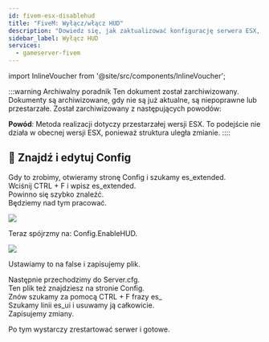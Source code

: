 ```yaml
---
id: fivem-esx-disablehud
title: "FiveM: Wyłącz/włącz HUD"
description: "Dowiedz się, jak zaktualizować konfigurację serwera ESX, aby lepiej zarządzać HUD i poprawić wydajność serwera → Sprawdź teraz"
sidebar_label: Wyłącz HUD
services:
  - gameserver-fivem
---
```


import InlineVoucher from '@site/src/components/InlineVoucher';



:::warning Archiwalny poradnik
Ten dokument został zarchiwizowany. Dokumenty są archiwizowane, gdy nie są już aktualne, są niepoprawne lub przestarzałe. Został zarchiwizowany z następujących powodów:

**Powód**: Metoda realizacji dotyczy przestarzałej wersji ESX. To podejście nie działa w obecnej wersji ESX, ponieważ struktura uległa zmianie. 
::::



<InlineVoucher />

## 📑 Znajdź i edytuj Config

Gdy to zrobimy, otwieramy stronę Config i szukamy es_extended.  
Wciśnij CTRL + F i wpisz es_extended.  
Powinno się szybko znaleźć.  
Będziemy nad tym pracować.

![](https://screensaver01.zap-hosting.com/index.php/s/FfjdwPMGYgz2k3k/preview)

Teraz spójrzmy na: Config.EnableHUD.

![](https://screensaver01.zap-hosting.com/index.php/s/F6w582EoXgbPjeC/preview)

Ustawiamy to na false i zapisujemy plik.

Następnie przechodzimy do Server.cfg.  
Ten plik też znajdziesz na stronie Config.  
Znów szukamy za pomocą CTRL + F frazy es_  
Szukamy linii es_ui i usuwamy ją całkowicie.  
Zapisujemy zmiany.

Po tym wystarczy zrestartować serwer i gotowe.

<InlineVoucher />